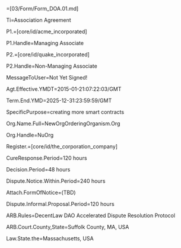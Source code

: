 =[03/Form/Form_DOA.01.md]

Ti=Association Agreement

P1.=[core/id/acme_incorporated]

P1.Handle=Managing Associate

P2.=[core/id/quake_incorporated]

P2.Handle=Non-Managing Associate


MessageToUser=Not Yet Signed!

Agt.Effective.YMDT=2015-01-21:07:22:03/GMT

Term.End.YMD=2025-12-31:23:59:59/GMT

SpecificPurpose=creating more smart contracts

Org.Name.Full=NewOrgOrderingOrganism.Org

Org.Handle=NuOrg

Register.=[core/id/the_corporation_company]

CureResponse.Period=120 hours

Decision.Period=48 hours

Dispute.Notice.Within.Period=240 hours

Attach.FormOfNotice=(TBD)

Dispute.Informal.Proposal.Period=120 hours

ARB.Rules=DecentLaw DAO Accelerated Dispute Resolution Protocol

ARB.Court.County,State=Suffolk County, MA, USA

Law.State.the=Massachusetts, USA